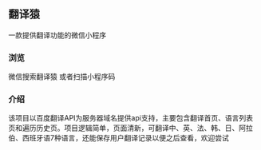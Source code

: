 ## 翻译猿
一款提供翻译功能的微信小程序
### 浏览
微信搜索翻译猿
或者扫描小程序码
### 介绍
该项目以百度翻译API为服务器域名提供api支持，主要包含翻译首页、语言列表页和遍历历史页。项目逻辑简单，页面清新，可翻译中、英、法、韩、日、阿拉伯、西班牙语7种语言，还能保存用户翻译记录以便之后查看，欢迎尝试